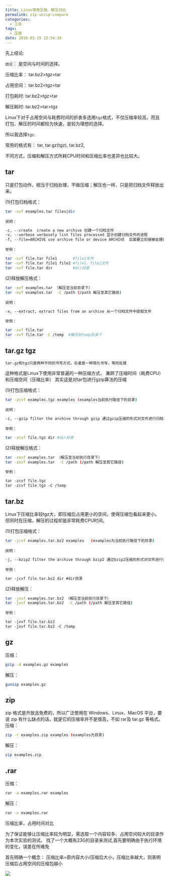 ```yaml
---
title: Linux常用压缩、解压对比
permalink: zip-unzip-compare
categories:
  - 工具
tags:
  - 压缩
date: 2016-01-15 22:54:34
---
```


先上结论:

`结论`：
是空间与时间的选择。

压缩比率：
tar.bz2>tgz>tar


占用空间：
tar.bz2<tgz<tar

打包耗时:
tar.bz2>tgz>tar

解压耗时:
tar.bz2>tar>tgz

Linux下对于占用空间与耗费时间的折衷多选用`tgz`格式，不仅压缩率较高，而且打包、解压的时间都较为快速，是较为理想的选择。

所以我选择`tgz`.

常用的格式有：
tar, tar.gz(tgz), tar.bz2,

不同方式，压缩和解压方式所耗CPU时间和压缩比率也差异也比较大。

## tar
只是打包动作，相当于归档处理，不做压缩；解压也一样，只是把归档文件释放出来。

(1)打包归档格式：
```bash
tar -cvf examples.tar files|dir
```

`说明：`
```xml
-c, --create  create a new archive 创建一个归档文件
-v, --verbose verbosely list files processed 显示创建归档文件的进程
-f, --file=ARCHIVE use archive file or device ARCHIVE  后面要立刻接被处理的档案名,比如--file=examples.tar
```

`举例：`
```bash
tar -cvf file.tar file1       #file1文件
tar -cvf file.tar file1 file2 #file1，file2文件
tar -cvf file.tar dir         #dir目录
```

(2)释放解压格式：
```bash
tar -xvf examples.tar （解压至当前目录下）
tar -xvf examples.tar  -C /path (/path 解压至其它路径)
```

`说明：`
```xml
-x, --extract, extract files from an archive 从一个归档文件中提取文件
```

`举例：`
```bash
tar -xvf file.tar
tar -xvf file.tar -C /temp  #解压到temp目录下
```

## tar.gz tgz

`tar.gz和tgz只是两种不同的书写方式，后者是一种简化书写，等同处理`

这种格式是Linux下使用非常普遍的一种压缩方式，
兼顾了压缩时间（耗费CPU）和压缩空间（压缩比率）
其实这是对tar包进行gzip算法的压缩

(1)打包压缩格式：
```bash
tar -zcvf examples.tgz examples (examples当前执行路径下的目录)
```

`说明：`
```xml
-z, --gzip filter the archive through gzip 通过gzip压缩的形式对文件进行归档
```

`举例：`
```bash
tar -zcvf file.tgz dir #dir目录
```

(2)释放解压格式：
```bash
tar -zxvf examples.tar （解压至当前执行目录下）
tar -zxvf examples.tar  -C /path (/path 解压至其它路径)
```

`举例：`
```xml
tar -zcvf file.tgz
tar -zcvf file.tgz -C /temp
```

## tar.bz

Linux下压缩比率较tgz大，即压缩后占用更小的空间，使得压缩包看起来更小。
但同时在压缩，解压的过程却是非常耗费CPU时间。

(1)打包压缩格式：

```bash
tar -jcvf examples.tar.bz2 examples   (examples为当前执行路径下的目录)
```

`说明：`
```xml
-j, --bzip2 filter the archive through bzip2 通过bzip2压缩的形式对文件进行归档
```

`举例：`
```xml
tar -jcvf file.tar.bz2 dir #dir目录
```

(2)释放解压：
```bash
tar -jxvf examples.tar.bz2 （解压至当前执行目录下）
tar -jxvf examples.tar.bz2  -C /path (/path 解压至其它路径)
```

`举例：`
```xml
tar -jxvf file.tar.bz2
tar -jxvf file.tar.bz2 -C /temp
 ```

## gz
压缩：
```bash
gzip -d examples.gz examples
```

解压：
```bash
gunzip examples.gz
```

## zip
zip 格式是开放且免费的，所以广泛使用在 Windows、Linux、MacOS 平台，要说 zip 有什么缺点的话，就是它的压缩率并不是很高，不如 rar及 tar.gz 等格式。
压缩：
```bash
zip -r examples.zip examples (examples为目录)
```
解压：
```bash
zip examples.zip
```
## .rar
压缩：
```bash
rar -a examples.rar examples
```
解压：
```bash
rar -x examples.rar
```
 

压缩比率，占用时间对比

为了保证能够让压缩比率较为明显，需选取一个内容较多、占用空间较大的目录作为本次实验的测试。
找了一个大概有23G的目录来测试,首先要明确由于执行环境的变化，误差在所难免

首先明确一个概念：
压缩比率=原内容大小/压缩后大小，压缩比率越大，则表明压缩后占用空间的压缩包越小

![](https://user-images.githubusercontent.com/35097187/44308296-60b34600-a3e5-11e8-9dd0-35f605880467.png)
